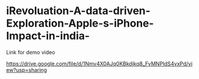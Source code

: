 # iRevoluation-A-data-driven-Exploration-Apple-s-iPhone-Impact-in-india-

Link for demo video

https://drive.google.com/file/d/1Nmv4X0AJq0KBkdjkq8_FvMNPldS4vxPd/view?usp=sharing
